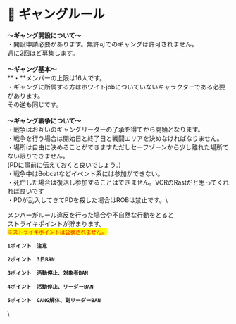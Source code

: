 # 📗 ギャングルール

**～ギャング開設について～**\
・開設申請必要があります。無許可でのギャングは許可されません。\
週に2回ほど募集します。\
\
**～ギャング基本～**\
**・**メンバーの上限は16人です。\
・ギャングに所属する方はホワイトjobについていないキャラクターである必要があります。\
その逆も同じです。\
\
**～ギャング戦争について～**\
・戦争はお互いのギャングリーダーの了承を得てから開始となります。\
・戦争を行う場合は開始日と終了日と戦闘エリアを決めなければなりません。\
・場所は自由に決めることができますただしセーフゾーンから少し離れた場所でない限りできません。\
(PDに事前に伝えておくと良いでしょう。)\
・戦争中はBobcatなどイベント系には参加ができない。\
・死亡した場合は復活し参加することはできません。VCRのRastだと思ってくれれば良いです\
・PDが乱入してきてPDを殺した場合はROBは禁止です。\


メンバーがルール違反を行った場合や不自然な行動をとると\
ストライキポイントが貯まります。\
<mark style="color:red;">`※ストライキポイントは公表されません。`</mark>

**`1ポイント　注意`**

**`2ポイント　3日BAN`**

**`3ポイント　活動停止、対象者BAN`**

**`4ポイント　活動停止、リーダーBAN`**

**`5ポイント　GANG解体、副リーダーBAN`**

\
